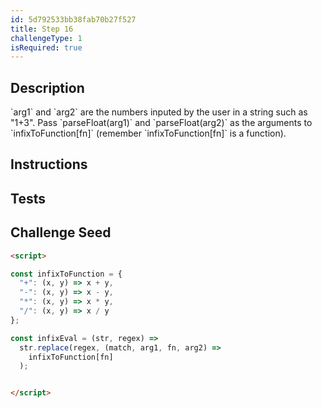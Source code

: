 ```yaml
---
id: 5d792533bb38fab70b27f527
title: Step 16
challengeType: 1
isRequired: true
---
```


## Description
<section id='description'>
`arg1` and `arg2` are the numbers inputed by the user in a string such as "1+3".
Pass `parseFloat(arg1)` and `parseFloat(arg2)` as the arguments to `infixToFunction[fn]` (remember `infixToFunction[fn]` is a function).
</section>

## Instructions
<section id='instructions'>

</section>

## Tests
<section id='tests'>

</section>

## Challenge Seed
<section id='challengeSeed'>

<div id='html-seed'>

```html
<script>

const infixToFunction = {
  "+": (x, y) => x + y,
  "-": (x, y) => x - y,
  "*": (x, y) => x * y,
  "/": (x, y) => x / y
};

const infixEval = (str, regex) =>
  str.replace(regex, (match, arg1, fn, arg2) =>
    infixToFunction[fn]
  );


</script>
```

</div>
